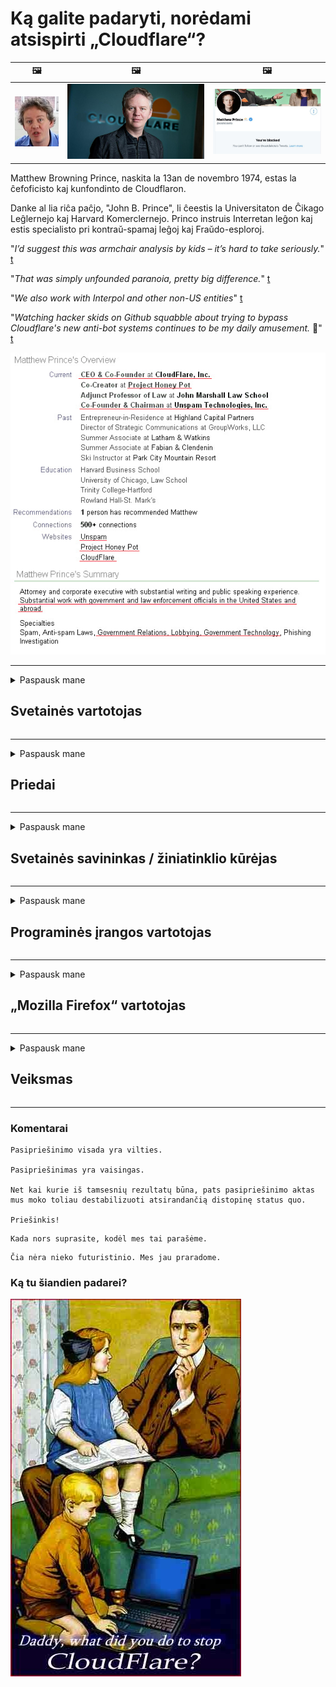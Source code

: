 # Ką galite padaryti, norėdami atsispirti „Cloudflare“?

| 🖼 | 🖼 | 🖼 |
| --- | --- | --- |
| ![](../image/matthew_prince_teen.jpg) | ![](../image/matthew_prince.jpg) | ![](../image/blockedbymatthewprince.jpg) |


Matthew Browning Prince, naskita la 13an de novembro 1974, estas la ĉefoficisto kaj kunfondinto de Cloudflaron.

Danke al lia riĉa paĉjo, "John B. Prince", li ĉeestis la Universitaton de Ĉikago Leĝlernejo kaj Harvard Komerclernejo.
Princo instruis Interretan leĝon kaj estis specialisto pri kontraŭ-spamaj leĝoj kaj Fraŭdo-esploroj.


"*I’d suggest this was armchair analysis by kids – it’s hard to take seriously.*" [t](https://www.theguardian.com/technology/2015/nov/19/cloudflare-accused-by-anonymous-helping-isis)

"*That was simply unfounded paranoia, pretty big difference.*"  [t](https://twitter.com/xxdesmus/status/992757936123359233)

"*We also work with Interpol and other non-US entities*" [t](https://twitter.com/eastdakota/status/1203028504184360960)

"*Watching hacker skids on Github squabble about trying to bypass Cloudflare's new anti-bot systems continues to be my daily amusement.* 🍿" [t](https://twitter.com/eastdakota/status/1273277839102656515)


![](../image/whoismp.jpg)

---


<details>
<summary>Paspausk mane

## Svetainės vartotojas
</summary>


- Jei jums patinkanti svetainė naudoja „Cloudflare“, pasakykite, kad jie nenaudotų „Cloudflare“.
  - Verkšlėti socialiniuose tinkluose, tokiuose kaip „Facebook“, „Reddit“, „Twitter“ ar „Mastodon“, nėra jokio skirtumo. [Veiksmai yra garsesni nei žymos.](https://twitter.com/phyzonloop/status/1274132092490862594)
  - Pabandykite susisiekti su svetainės savininku, jei norite tapti naudingu.

[- sakė „Cloudflare“](https://github.com/Eloston/ungoogled-chromium/issues/783):
```
Rekomenduojame kreiptis į administratorius dėl konkrečių paslaugų ar svetainių, su kuriomis susiduriate, ir pasidalinti savo patirtimi.
```

[Jei to neprašote, svetainės savininkas niekada nežino šios problemos.](../PEOPLE.md)

![](../image/liberapay.jpg)

[Sėkmingas pavyzdys](https://counterpartytalk.org/t/turn-off-cloudflare-on-counterparty-co-plz/164/5).<br>
Jūs turite problemų? [Pakelkite savo balsą dabar.](https://github.com/maraoz/maraoz.github.io/issues/1) Toliau pateiktas pavyzdys.

```
Jūs tik padedate įmonių cenzūrai ir masiniam stebėjimui.
http://crimeflare.eu.org
```

```
Jūsų tinklalapis yra privatumą pažeidžiančiame privačiame „CloudFlare“ sode.
http://crimeflare.eu.org
```

- Skirkite šiek tiek laiko, kad perskaitytumėte svetainės privatumo politiką.
  - jei svetainė yra už „Cloudflare“ arba svetainė naudoja su „Cloudflare“ sujungtas paslaugas.

Jame turi būti paaiškinta, kas yra „Cloudflare“, ir paprašyti leidimo bendrinti duomenis su „Cloudflare“. To nepadarius, bus pažeistas pasitikėjimas, todėl reikėtų vengti atitinkamos svetainės.

[Čia yra priimtinas privatumo politikos pavyzdys](https://archive.is/bDlTz) ("Subprocessors" > "Entity Name")

```
Perskaičiau jūsų privatumo politiką ir nerandu žodžio „Cloudflare“.
Atsisakau dalintis duomenimis su jumis, jei ir toliau teikiate mano duomenis „Cloudflare“.
http://crimeflare.eu.org
```

Tai yra privatumo politikos, kurioje nėra žodžio „Cloudflare“, pavyzdys.
[Liberland Jobs](https://archive.is/daKIr) [privacy policy](https://docsend.com/view/feiwyte):

![](../image/cfwontobey.jpg)

„Cloudflare“ turi savo privatumo politiką.
[„Cloudflare“ mėgsta žmones, išpūstus.](https://www.reddit.com/r/GamerGhazi/comments/2s64fe/be_wary_reporting_to_cloudflare/)

Čia yra geras svetainės registracijos formos pavyzdys.
AFAIK, nulis svetainė tai daro. Ar pasitikėsite jais?

```
Spustelėdami „Prisiregistruoti naudoti XYZ“, jūs sutinkate su mūsų paslaugų teikimo sąlygomis ir privatumo pareiškimu.
Jūs taip pat sutinkate dalytis savo duomenimis su „Cloudflare“ ir sutinkate su „Cloudflare“ privatumo pareiškimu.
Jei „Cloudflare“ nutekina jūsų informaciją arba neleidžia prisijungti prie mūsų serverių, tai nėra mūsų kaltė. [*]

[ Registruotis ] [ aš nesutinku ]
```
[*] [PEOPLE.md](../PEOPLE.md)


- Stenkitės nesinaudoti jų paslauga. Prisiminkite, kad jus stebi „Cloudflare“.
  - ["I'm in your TLS, sniffin' your passworz"](../image/iminurtls.jpg)

- Ieškokite kitos svetainės. Internete yra alternatyvų ir galimybių!

- Įtikinkite savo draugus naudoti „Tor“ kasdien.
  - Anonimiškumas turėtų būti atviro interneto standartas!
  - [Atkreipkite dėmesį, kad „Tor“ projektas nemėgsta šio projekto.](../HISTORY.md)

</details>

------

<details>
<summary>Paspausk mane

## Priedai
</summary>

- Jei jūsų naršyklė yra „Firefox“, „Tor Browser“ arba „Ungoogled Chromium“, naudokite vieną iš šių toliau pateiktų priedų.
  - Jei norite pridėti kitų naujų priedų, pirmiausia paklauskite.


| vardas | Programuotojas | Parama | Gali užblokuoti | Gali pranešti | Chrome |
| -------- | -------- | -------- | -------- | -------- | -------- |
| [Bloku Cloudflaron MITM-Atakon](../subfiles/about.bcma.md) | #Addon | [ ? ](http://crimeflare.eu.org/) | **Taip**     | **Taip**     |  **Taip** |
| [Ĉu ligoj estas vundeblaj al MITM-atako?](../subfiles/about.ismm.md) | #Addon | [ ? ](http://crimeflare.eu.org/) | Ne     | **Taip**     |  **Taip** |
| [Ĉu ĉi tiuj ligoj blokos Tor-uzanton?](../subfiles/about.isat.md) | #Addon | [ ? ](http://crimeflare.eu.org/) | Ne     | **Taip**     |  **Taip** |
| [Block Cloudflare MITM Attack](https://trac.torproject.org/projects/tor/attachment/ticket/24351/block_cloudflare_mitm_attack-1.0.14.1-an%2Bfx.xpi)<br>[**DELETED BY TOR PROJECT**](../HISTORY.md) | nullius | [ ? ](../tool/block_cloudflare_mitm_fx), [Link](http://crimeflare.eu.org/) | **Taip**     | **Taip**     |  Ne |
| [TPRB](http://34ahehcli3epmhbu2wbl6kw6zdfl74iyc4vg3ja4xwhhst332z3knkyd.onion/) | Sw | [ ? ](http://34ahehcli3epmhbu2wbl6kw6zdfl74iyc4vg3ja4xwhhst332z3knkyd.onion/) | **Taip**     | **Taip**     |  Ne |
| [Detect Cloudflare](https://addons.mozilla.org/en-US/firefox/addon/detect-cloudflare/) | Frank Otto | [ ? ](https://github.com/traktofon/cf-detect) | Ne     | **Taip**     |  Ne |
| [True Sight](https://addons.mozilla.org/en-US/firefox/addon/detect-cloudflare-plus/) | claustromaniac | [ ? ](https://github.com/claustromaniac/detect-cloudflare-plus) | Ne     | **Taip**     |  Ne |
| [Which Cloudflare datacenter am I visiting?](https://addons.mozilla.org/en-US/firefox/addon/cf-pop/) | 依云 | [ ? ](https://github.com/lilydjwg/cf-pop) | Ne     | **Taip**     |  Ne |


- „Decentraleyes“ gali nutraukti ryšį su „CDNJS (Cloudflare)“.
  - Tai neleidžia daugeliui užklausų pasiekti tinklus ir aptarnauja vietinius failus, kad svetainės nenutrūktų.
  - Kūrėjas atsakė: "[very concerning indeed](https://github.com/Synzvato/decentraleyes/issues/236#issuecomment-352049501)", "[widespread usage severely centralizes the web](https://github.com/Synzvato/decentraleyes/issues/251#issuecomment-366752049)"

- [Taip pat galite pašalinti arba nepatikėti „Cloudflare“ sertifikatą iš savo sertifikavimo įstaigos (CA).](https://www.ssl.com/how-to/remove-root-certificate-firefox/)

</details>

------

<details>
<summary>Paspausk mane

## Svetainės savininkas / žiniatinklio kūrėjas
</summary>


![](../image/word_cloudflarefree.jpg)

- Nenaudokite „Cloudflare“ tirpalo, „Period“.
  - Jūs galite padaryti geriau nei tai, tiesa? [Štai kaip pašalinti „Cloudflare“ prenumeratas, planus, domenus ar paskyras.](https://support.cloudflare.com/hc/en-us/articles/200167776-Removing-subscriptions-plans-domains-or-accounts)

| 🖼 | 🖼 |
| --- | --- |
| ![](../image/htmlalertcloudflare.jpg) | ![](../image/htmlalertcloudflare2.jpg) |

- Norite daugiau klientų? Jūs žinote, ką daryti. Užuomina yra „virš linijos“.
  - [Sveiki, parašėte „Mes rimtai žiūrime į jūsų privatumą“, bet gavau „Klaida 403 draudžiamas anoniminis tarpinis serveris neleidžiamas“.](https://it.slashdot.org/story/19/02/19/0033255/stop-saying-we-take-your-privacy-and-security-seriously) Kodėl blokuojate „Tor Or VPN“? Ir kodėl blokuojate laikinus el. Laiškus?

![](../image/anonexist.jpg)

- Naudojant „Cloudflare“ padidės prastovos tikimybė. Lankytojai negali pasiekti jūsų svetainės, jei jūsų serveris neveikia arba „Cloudflare“ neveikia.
  - [Ar tikrai manėte, kad „Cloudflare“ niekada nenusileido?](https://www.ibtimes.com/cloudflare-down-not-working-sites-producing-504-gateway-timeout-errors-2618008) [Another](https://twitter.com/Jedduff/status/1097875615997399040) [sample](https://twitter.com/search?f=tweets&vertical=default&q=Cloudflare%20is%20having%20problems). [Need more](../PEOPLE.md)?

![](../image/cloudflareinternalerror.jpg)

- „Cloudflare“ naudojimas norint proxy „API paslaugą“, „programinės įrangos naujinimo serverį“ arba „RSS kanalą“ pakenkti jūsų klientui. Jums paskambino klientas ir pasakė „Nebegaliu naudoti jūsų API“, o jūs neįsivaizduojate, kas vyksta. „Cloudflare“ gali tyliai užblokuoti jūsų klientą. Ar manote, kad tai gerai?
  - Yra daugybė RSS skaitytuvo kliento ir RSS skaitytuvo internetinių paslaugų. Kodėl skelbiate RSS kanalą, jei neleidžiate žmonėms užsiprenumeruoti?

![](../image/rssfeedovercf.jpg)

- Ar jums reikia HTTPS sertifikato? Naudokitės „Užšifruokime“ arba tiesiog nusipirkite iš CA įmonės.

- Ar jums reikia DNS serverio? Negalite nustatyti savo serverio? Kaip apie juos: [Hurricane Electric Free DNS](https://dns.he.net/), [Dyn.com](https://dyn.com/dns/), [1984 Hosting](https://www.1984hosting.com/), [Afraid.Org (Administratorius ištrinkite savo sąskaitą, jei naudojate TOR)](https://freedns.afraid.org/)

- Ieškote prieglobos paslaugos? Tik nemokama? Kaip apie juos: [Onion Service](http://vww6ybal4bd7szmgncyruucpgfkqahzddi37ktceo3ah7ngmcopnpyyd.onion/en/security/network-security/tor/onionservices-best-practices), [Free Web Hosting Area](https://freewha.com/), [Autistici/Inventati Web Site Hosting](https://www.autinv5q6en4gpf4.onion/services/website), [Github Pages](https://pages.github.com/), [Surge](https://surge.sh/)
  - [„Cloudflare“ alternatyvos](../subfiles/cloudflare-alternatives.md)

- Ar naudojate „cloudflare-ipfs.com“? [Ar žinote, kad „Cloudflare“ IPFS yra blogas?](../PEOPLE.md)

- Įdiekite žiniatinklio programų užkardą, pvz., OWASP ir „Fail2Ban“, į savo serverį ir tinkamai sukonfigūruokite.
  - „Tor“ blokavimas nėra sprendimas. Nebauskite visų vien už mažus blogus vartotojus.

- Nukreipkite arba užblokuokite „Cloudflare Warp“ naudotojus nuo prieigos prie jūsų svetainės. Jei įmanoma, nurodykite priežastį.

> IP sąrašas: "[Dabartiniai „Cloudflare“ IP diapazonai](cloudflare_inc/)"

> A: Tiesiog užblokuokite juos

```
server {
...
deny 173.245.48.0/20;
deny 103.21.244.0/22;
deny 103.22.200.0/22;
deny 103.31.4.0/22;
deny 141.101.64.0/18;
deny 108.162.192.0/18;
deny 190.93.240.0/20;
deny 188.114.96.0/20;
deny 197.234.240.0/22;
deny 198.41.128.0/17;
deny 162.158.0.0/15;
deny 104.16.0.0/12;
deny 172.64.0.0/13;
deny 131.0.72.0/22;
deny 2400:cb00::/32;
deny 2606:4700::/32;
deny 2803:f800::/32;
deny 2405:b500::/32;
deny 2405:8100::/32;
deny 2a06:98c0::/29;
deny 2c0f:f248::/32;
...
}
```

> B: Nukreipkite į įspėjamąjį puslapį

```
http {
...
geo $iscf {
default 0;
173.245.48.0/20 1;
103.21.244.0/22 1;
103.22.200.0/22 1;
103.31.4.0/22 1;
141.101.64.0/18 1;
108.162.192.0/18 1;
190.93.240.0/20 1;
188.114.96.0/20 1;
197.234.240.0/22 1;
198.41.128.0/17 1;
162.158.0.0/15 1;
104.16.0.0/12 1;
172.64.0.0/13 1;
131.0.72.0/22 1;
2400:cb00::/32 1;
2606:4700::/32 1;
2803:f800::/32 1;
2405:b500::/32 1;
2405:8100::/32 1;
2a06:98c0::/29 1;
2c0f:f248::/32 1;
}
...
}

server {
...
if ($iscf) {rewrite ^ https://example.com/cfwsorry.php;}
...
}

<?php
header('HTTP/1.1 406 Not Acceptable');
echo <<<CLOUDFLARED
Thank you for visiting ourwebsite.com!<br />
We are sorry, but we can't serve you because your connection is being intercepted by Cloudflare.<br />
Please read http://crimeflare.eu.org for more information.<br />
CLOUDFLARED;
die();
```

- Nustatykite „Tor Onion Service“ arba „I2P insite“, jei tikite laisve ir priimate anoniminius vartotojus.

- Klauskite kitų „Clearnet / Tor“ dvigubų svetainių operatorių patarimo ir susiraskite anoniminių draugų!

</details>

------

<details>
<summary>Paspausk mane

## Programinės įrangos vartotojas
</summary>


- „Discord“ naudoja „CloudFlare“. Alternatyvos? Mes rekomenduojame [**Briar** (Android)](https://f-droid.org/en/packages/org.briarproject.briar.android/), [Ricochet (PC)](https://ricochet.im/), [Tox + Tor (Android/PC)](https://tox.chat/download.html)
  - „Briar“ apima „Tor“ deemoną, todėl jums nereikia įdiegti „Orbot“.
  - „Qwtch“ kūrėjai, „Open Privacy“, be išankstinio įspėjimo išbraukė „stop_cloudflare“ projektą iš savo „git“ paslaugos.

- Jei naudojate „Debian GNU / Linux“ ar bet kurį darinį, užsiprenumeruokite: [bug #831835](https://bugs.debian.org/cgi-bin/bugreport.cgi?bug=831835). Jei galite, padėkite patikrinti pleistrą ir padėkite prižiūrėtojui padaryti teisingą išvadą, ar jis turėtų būti priimtas.

- Visada rekomenduokite šias naršykles.

| vardas | Programuotojas | Parama | Pakomentuokite |
| -------- | -------- | -------- | -------- |
| [Ungoogled-Chromium](https://ungoogled-software.github.io/ungoogled-chromium-binaries/) | Eloston | [ ? ](https://github.com/Eloston/ungoogled-chromium) | PC (Win, Mac, Linux)  _!Tor_ |
| [Bromite](https://www.bromite.org/fdroid) | Bromite | [ ? ](https://github.com/bromite/bromite/issues) | Android  _!Tor_ |
| [Tor Browser](https://www.torproject.org/download/) | Tor Project | [ ? ](https://support.torproject.org/) | PC (Win, Mac, Linux)  _Tor_|
| [Tor Browser Android](https://www.torproject.org/download/) | Tor Project | [ ? ](https://support.torproject.org/) | Android  _Tor_|
| [Onion Browser](https://itunes.apple.com/us/app/onion-browser/id519296448?mt=8) | Mike Tigas | [ ? ](https://github.com/OnionBrowser/OnionBrowser/issues) | Apple iOS  _Tor_|
| [GNU/Icecat](https://www.gnu.org/software/gnuzilla/) | GNU | [ ? ](https://www.gnu.org/software/gnuzilla/) | PC (Linux) |
| [IceCatMobile](https://f-droid.org/en/packages/org.gnu.icecat/) | GNU | [ ? ](https://lists.gnu.org/mailman/listinfo/bug-gnuzilla) | Android |
| [Iridium Browser](https://iridiumbrowser.de/about/) | Iridium | [ ? ](https://github.com/iridium-browser/iridium-browser/) | PC (Win, Mac, Linux, OpenBSD) |


Kitos programinės įrangos privatumas yra netobulas. Tai nereiškia, kad „Tor“ naršyklė yra „tobula“.
Internete ir technologijose nėra 100% saugios ir 100% privačios.

- Nenorite naudoti „Tor“? Su „Tor daemon“ galite naudoti bet kurią naršyklę.
  - [Atkreipkite dėmesį, kad tai nepatinka „Tor“ projektui.](https://support.torproject.org/tbb/tbb-9/) Jei galite tai padaryti, naudokite „Tor Browser“.
- [Kaip naudoti „Chromium“ su „Tor“](../subfiles/chromium_tor.md)


Pakalbėkime apie kitos programinės įrangos privatumą.

- [Jei jums tikrai reikia naudoti „Firefox“, pasirinkite „Firefox ESR“.](https://www.mozilla.org/en-US/firefox/organizations/)
  - [„Firefox“ - šnipinėjimo programų stebėjimo šuo](https://spyware.neocities.org/articles/firefox.html)
  - [„Firefox“ atmeta žodžio laisvę, draudžia žodžio laisvę](https://web.archive.org/web/20200423010026/https://reclaimthenet.org/firefox-rejects-free-speech-bans-free-speech-commenting-plugin-dissenter-from-its-extensions-gallery/)
  - ["Daugiau nei 100 neigiamų įvertinimų. Panašu, kad šiais laikais paprašyti programinės įrangos kompanijos laikytis ... programinės įrangos yra per daug."](https://old.reddit.com/r/firefox/comments/gutdiw/weve_got_work_to_do_the_mozilla_blog/fslbbb6/)
  - [Uh, kodėl „Firefox“ mano URL juostoje rodo mano remiamas nuorodas?](https://www.reddit.com/r/firefox/comments/jybx2w/uh_why_is_firefox_showing_me_sponsored_links_in/)
  - [„Mozilla“ - įsikūnijęs velnias](https://digdeeper.neocities.org/ghost/mozilla.html)

- [Atminkite, kad „Mozilla“ naudojasi „Cloudflare“ paslauga.](https://www.robtex.com/dns-lookup/www.mozilla.org) [Savo gaminyje jie taip pat naudoja „Cloudflare“ DNS paslaugą.](https://www.theregister.co.uk/2018/03/21/mozilla_testing_dns_encryption/)

- [„Mozilla“ oficialiai atmetė šį bilietą.](https://bugzilla.mozilla.org/show_bug.cgi?id=1426618)

- [„Firefox Focus“ yra pokštas.](https://github.com/mozilla-mobile/focus-android/issues/1743) [Jie pažadėjo išjungti telemetriją, tačiau ją pakeitė.](https://github.com/mozilla-mobile/focus-android/issues/4210)

- [„PaleMoon“ / „Basilisk“ kūrėjas mėgsta „Cloudflare“.](https://github.com/mozilla-mobile/focus-android/issues/1743#issuecomment-345993097)
  - [„Pale Moon“ archyvų serveris įsilaužė ir 18 mėnesių platino kenkėjiškas programas](https://www.reddit.com/r/privacytoolsIO/comments/cc808y/pale_moons_archive_server_hacked_and_spread/)
  - Jis taip pat nekenčia „Tor“ vartotojų - "[Tegu tai būna priešiškai Torui. Manau, kad dauguma svetainių turėtų būti priešiškai nusiteikę „Tor“ atžvilgiu, atsižvelgiant į itin didelį piktnaudžiavimo faktorių.](https://github.com/yacy/yacy_search_server/issues/314#issuecomment-565932097)"

- [„Waterfox“ turi didelę „telefonų namo“ problemą](https://spyware.neocities.org/articles/waterfox.html)

- [„Google Chrome“ yra šnipinėjimo programa.](https://www.gnu.org/proprietary/malware-google.en.html)
  - [„Google“ profiliuoja jūsų veiklą.](https://spyware.neocities.org/articles/chrome.html)

- [„SRWare Iron“ per daug telefonų prijungia prie namų.](https://spyware.neocities.org/articles/iron.html) Taip pat prisijungiama prie „Google“ domenų.

- [„Brave Browser“ baltasis sąrašas „Facebook“ / „Twitter“ stebėjimo priemonės.](https://www.bleepingcomputer.com/news/security/facebook-twitter-trackers-whitelisted-by-brave-browser/)
  - [Čia yra daugiau klausimų.](https://spyware.neocities.org/articles/brave.html)
  - [„binance“ filialo ID](https://twitter.com/cryptonator1337/status/1269594587716374528)

- [„Microsoft Edge“ leidžia „Facebook“ paleisti „Flash“ kodą už vartotojų nugaros.](https://www.zdnet.com/article/microsoft-edge-lets-facebook-run-flash-code-behind-users-backs/)

- [Vivaldi negerbia jūsų privatumo.](https://spyware.neocities.org/articles/vivaldi.html)

- [„Opera“ šnipinėjimo programų lygis: ypač aukštas](https://spyware.neocities.org/articles/opera.html)

- Apple iOS: [Neturėtumėte visiškai naudoti „iOS“, daugiausia todėl, kad tai kenkėjiška programa.](https://www.gnu.org/proprietary/malware-apple.html)

Todėl mes rekomenduojame tik aukščiau pateiktą lentelę. Nieko daugiau.

</details>

------

<details>
<summary>Paspausk mane

## „Mozilla Firefox“ vartotojas
</summary>


- „Firefox Nightly“ nusiųs derinimo lygio informaciją į „Mozilla“ serverius be atsisakymo metodo.
  - [„Mozilla“ serveriai skleidžia „Cloudflare“](https://www.digwebinterface.com/?hostnames=www.mozilla.org%0D%0Amozilla.cloudflare-dns.com&type=&ns=resolver&useresolver=8.8.4.4&nameservers=)

- Galima uždrausti „Firefox“ prisijungti prie „Mozilla“ serverių.
  - [„Mozilla“ politikos šablonų vadovas](https://github.com/mozilla/policy-templates/blob/master/README.md)
  - Turėkite omenyje, kad ši gudrybė gali nebeveikti naujesnėje versijoje, nes „Mozilla“ mėgsta save įtraukti į baltąjį sąrašą.
  - Norėdami juos visiškai užblokuoti, naudokite užkardą ir DNS filtrą.

"`/distribution/policies.json`"

>     "WebsiteFilter": {
> 		"Block": [
> 		"*://*.mozilla.com/*",
> 		"*://*.mozilla.net/*",
> 		"*://*.mozilla.org/*",
> 		"*://webcompat.com/*",
> 		"*://*.firefox.com/*",
> 		"*://*.thunderbird.net/*",
> 		"*://*.cloudflare.com/*"
> 		]
>     },


- ~~Pranešti apie „Mozilla“ stebėjimo priemonės klaidą nurodant nenaudoti „Cloudflare“.~~ Buvo pranešta apie klaidą apie „bugzilla“. Daugelis žmonių paskelbė savo susirūpinimą, tačiau klaidą administratorius paslėpė 2018 m.

- „Firefox“ galite išjungti „DoH“.
  - [Pakeiskite numatytąjį „Firefox“ DNS teikėją](../subfiles/change-firefox-dns.md)

![](../image/firefoxdns.jpg)

- [Jei norite naudoti ne ISP DNS, apsvarstykite galimybę naudoti „OpenNIC Tier2“ DNS paslaugą arba bet kurią iš „Cloudflare“ DNS paslaugų.](https://wiki.opennic.org/start)
![](../image/opennic.jpg)
  - Blokuokite „Cloudflare“ naudodami DNS. [Crimeflare DNS](https://dns.crimeflare.eu.org/)

- „Tor“ galite naudoti kaip DNS sprendiklį. [Jei nesate „Tor“ ekspertas, užduokite klausimą čia.](https://tor.stackexchange.com/)

> **Kaip?**
> 1. Atsisiųskite „Tor“ ir įdiekite jį į savo kompiuterį.
> 2. Pridėkite šią eilutę prie „torrc“ failo.
> DNSPort 127.0.0.1:53
> 3. Paleiskite „Tor“ iš naujo.
> 4. Nustatykite savo kompiuterio DNS serverį į „127.0.0.1“.

</details>

------

<details>
<summary>Paspausk mane

## Veiksmas
</summary>


- Papasakokite kitiems aplinkiniams apie „Cloudflare“ pavojus.

- [Padėkite patobulinti šią saugyklą.](http://crimeflare.eu.org).
  - Tiek sąrašai, tiek argumentai prieš jį, tiek detalės.

- [Dokumentuokite ir viešinkite, kur „Cloudflare“ (ir panašiose įmonėse) vyksta blogai, kai tai darote, būtinai paminėkite šią saugyklą](http://crimeflare.eu.org) :)

- Pagal numatytuosius nustatymus pritraukite daugiau žmonių, naudojančių „Tor“, kad jie galėtų patirti žiniatinklį iš skirtingų pasaulio vietų perspektyvos.

- Pradėkite grupes socialinėje žiniasklaidoje ir erdvinėje erdvėje, skirtą išlaisvinti pasaulį nuo „Cloudflare“.

- Kur tinkama, susiekite su šiomis šioje saugykloje esančiomis grupėmis - tai gali būti vieta koordinuoti darbą kartu kaip grupės.

- [Pradėkite bendradarbiavimą, kuris galėtų suteikti reikšmingą ne „Cloudflare“ alternatyvą įmonei.](../subfiles/cloudflare-alternatives.md)

- Praneškite mums apie visas alternatyvas, kurios padėtų bent jau užtikrinti daugiasluoksnę apsaugą nuo „Cloudflare“.

- Jei esate „Cloudflare“ klientas, nustatykite savo privatumo nustatymus ir palaukite, kol jie juos pažeis.
  - [Tada pareikškite jiems kaltinimus dėl šlamšto / privatumo pažeidimo.](https://twitter.com/thexpaw/status/1108424723233419264)

- Jei esate Jungtinėse Amerikos Valstijose ir atitinkama svetainė yra bankas ar buhalteris, pabandykite padaryti teisinį spaudimą pagal „Gramm – Leach – Bliley“ įstatymą arba amerikiečių, turinčių sveikatos sutrikimų įstatymą, ir praneškite mums, kiek pasiekėte .

- Jei svetainė yra vyriausybės svetainė, pabandykite padaryti teisinį spaudimą pagal 1-ąjį JAV Konstitucijos pakeitimą.

- Jei esate ES pilietis, susisiekite su svetaine ir atsiųskite savo asmeninę informaciją pagal Bendrąjį duomenų apsaugos reglamentą. Jei jie atsisako suteikti jums jūsų informaciją, tai pažeidžia įstatymą.

- Bendrovėms, kurios teigia siūlančios paslaugas savo svetainėje, bandykite pranešti apie jas kaip apie „melagingą reklamą“ vartotojų apsaugos organizacijoms ir BBB. „Cloudflare“ svetaines aptarnauja „Cloudflare“ serveriai.

- [ITU siūlo JAV kontekste, kad „Cloudflare“ pradeda būti pakankamai didelis, kad jiems būtų panaikinta antimonopolinė teisė.](https://www.itu.int/en/ITU-T/Workshops-and-Seminars/20181218/Documents/Geoff_Huston_Presentation.pdf)

- Galima įsivaizduoti, kad į GNU GPL 4 versiją gali būti įtraukta nuostata neleisti saugoti šaltinio kodo už tokios paslaugos, reikalaujanti visoms GPLv4 ir vėlesnėms programoms, kad bent jau šaltinio kodas būtų pasiekiamas per terpę, kuri nediskriminuoja „Tor“ vartotojų.

</details>

------

### Komentarai

```
Pasipriešinimo visada yra vilties.

Pasipriešinimas yra vaisingas.

Net kai kurie iš tamsesnių rezultatų būna, pats pasipriešinimo aktas mus moko toliau destabilizuoti atsirandančią distopinę status quo.

Priešinkis!
```

```
Kada nors suprasite, kodėl mes tai parašėme.
```

```
Čia nėra nieko futuristinio. Mes jau praradome.
```

### Ką tu šiandien padarei?


![](../image/stopcf.jpg)
